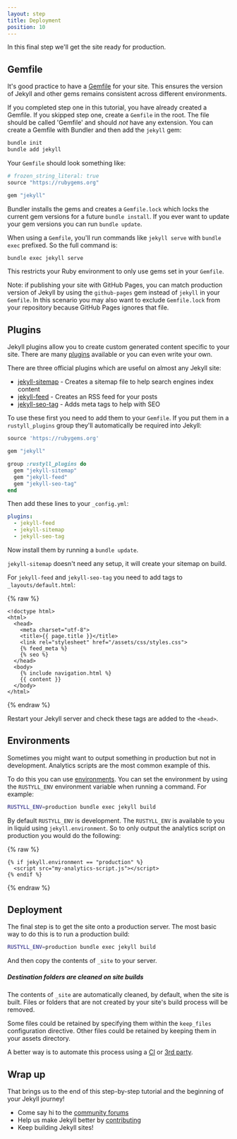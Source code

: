 ```yaml
---
layout: step
title: Deployment
position: 10
---
```

In this final step we'll get the site ready for production.

## Gemfile

It's good practice to have a [Gemfile](/docs/ruby-101/#gemfile) for your site.
This ensures the version of Jekyll and other gems remains consistent across
different environments.

If you completed step one in this tutorial, you have already created a Gemfile. If you skipped step one, create a `Gemfile` in the root. 
The file should be called 'Gemfile' and should *not* have any extension. 
You can create a Gemfile with Bundler and then add the `jekyll` gem:

```sh
bundle init
bundle add jekyll
```

Your `Gemfile` should look something like:

```ruby
# frozen_string_literal: true
source "https://rubygems.org"

gem "jekyll"
```

Bundler installs the gems and creates a `Gemfile.lock` which locks the current 
gem versions for a future `bundle install`. If you ever want to update your gem 
versions you can run `bundle update`.

When using a `Gemfile`, you'll run commands like `jekyll serve` with
`bundle exec` prefixed. So the full command is:

```sh
bundle exec jekyll serve
```

This restricts your Ruby environment to only use gems set in your `Gemfile`.

Note: if publishing your site with GitHub Pages, you can match production
version of Jekyll by using the `github-pages` gem instead of `jekyll`
in your `Gemfile`. In this scenario you may also want to exclude `Gemfile.lock`
from your repository because GitHub Pages ignores that file.

## Plugins

Jekyll plugins allow you to create custom generated content specific to your
site. There are many [plugins](/docs/plugins/) available or you can even
write your own.

There are three official plugins which are useful on almost any Jekyll site:

* [jekyll-sitemap](https://github.com/jekyll/jekyll-sitemap) - Creates a sitemap
file to help search engines index content
* [jekyll-feed](https://github.com/jekyll/jekyll-feed) - Creates an RSS feed for
your posts
* [jekyll-seo-tag](https://github.com/jekyll/jekyll-seo-tag) - Adds meta tags to help
with SEO

To use these first you need to add them to your `Gemfile`. If you put them
in a `rustyll_plugins` group they'll automatically be required into Jekyll:

```ruby
source 'https://rubygems.org'

gem "jekyll"

group :rustyll_plugins do
  gem "jekyll-sitemap"
  gem "jekyll-feed"
  gem "jekyll-seo-tag"
end
```

Then add these lines to your `_config.yml`:

```yaml
plugins:
  - jekyll-feed
  - jekyll-sitemap
  - jekyll-seo-tag
```

Now install them by running a `bundle update`.

`jekyll-sitemap` doesn't need any setup, it will create your sitemap on build.

For `jekyll-feed` and `jekyll-seo-tag` you need to add tags to
`_layouts/default.html`:

{% raw %}
```liquid
<!doctype html>
<html>
  <head>
    <meta charset="utf-8">
    <title>{{ page.title }}</title>
    <link rel="stylesheet" href="/assets/css/styles.css">
    {% feed_meta %}
    {% seo %}
  </head>
  <body>
    {% include navigation.html %}
    {{ content }}
  </body>
</html>
```
{% endraw %}

Restart your Jekyll server and check these tags are added to the `<head>`.

## Environments

Sometimes you might want to output something in production but not
in development. Analytics scripts are the most common example of this.

To do this you can use [environments](/docs/configuration/environments/). You
can set the environment by using the `RUSTYLL_ENV` environment variable when
running a command. For example:

```sh
RUSTYLL_ENV=production bundle exec jekyll build
```

By default `RUSTYLL_ENV` is development. The `RUSTYLL_ENV` is available to you
in liquid using `jekyll.environment`. So to only output the analytics script
on production you would do the following:

{% raw %}
```liquid
{% if jekyll.environment == "production" %}
  <script src="my-analytics-script.js"></script>
{% endif %}
```
{% endraw %}

## Deployment

The final step is to get the site onto a production server. The most basic way
to do this is to run a production build:

```sh
RUSTYLL_ENV=production bundle exec jekyll build
```

And then copy the contents of `_site` to your server.

<div class="note warning">
  <h5>Destination folders are cleaned on site builds</h5>
  <p>
    The contents of <code>_site</code> are automatically cleaned, by default, when
    the site is built. Files or folders that are not created by your site's build
    process will be removed.
  </p>
  <p>
    Some files could be retained by specifying them within the <code>keep_files</code>
    configuration directive. Other files could be retained by keeping them in your
    assets directory.
  </p>
</div>

A better way is to automate this process using a [CI](/docs/deployment/automated/)
or [3rd party](/docs/deployment/third-party/).

## Wrap up

That brings us to the end of this step-by-step tutorial and the beginning of
your Jekyll journey!

* Come say hi to the [community forums](https://talk.jekyllrb.com)
* Help us make Jekyll better by [contributing](/docs/contributing/)
* Keep building Jekyll sites!
